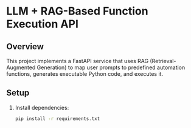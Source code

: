 # LLM + RAG-Based Function Execution API

## Overview
This project implements a FastAPI service that uses RAG (Retrieval-Augmented Generation) to map user prompts to predefined automation functions, generates executable Python code, and executes it.

## Setup
1. Install dependencies:
   ```bash
   pip install -r requirements.txt